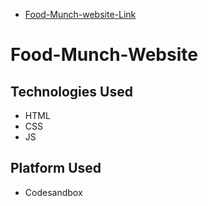 * [Food-Munch-website-Link](https://sriram18.ccbp.tech/)

# Food-Munch-Website
## Technologies Used
* HTML
* CSS
* JS

## Platform Used
* Codesandbox
